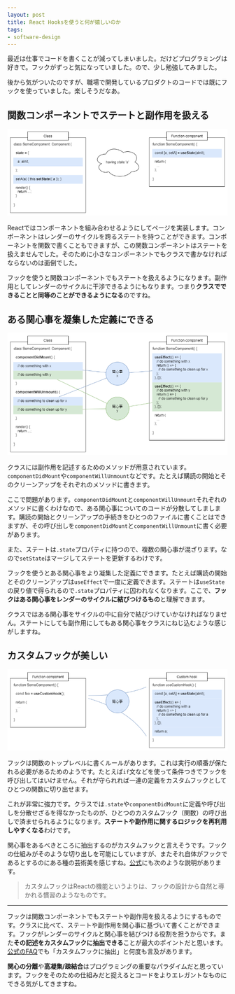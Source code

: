 ```yaml
---
layout: post
title: React Hooksを使うと何が嬉しいのか
tags: 
- software-design
---
```


最近は仕事でコードを書くことが減ってしまいました。だけどプログラミングは好きで。フックがずっと気になっていました。ので、少し勉強してみました。

後から気がついたのですが、職場で開発しているプロダクトのコードでは既にフックを使っていました。楽しそうだなあ。

## 関数コンポーネントでステートと副作用を扱える

![useState](../images/2020-08-13-what-makes-me-happy-with-react-hooks/usestate.png)

Reactではコンポーネントを組み合わせるようにしてページを実装します。コンポーネントはレンダーのサイクルを跨るステートを持つことができます。コンポーネントを関数で書くこともできますが、この関数コンポーネントはステートを扱えませんでした。そのために小さなコンポーネントでもクラスで書かなければならないのは面倒でした。

フックを使うと関数コンポーネントでもステートを扱えるようになります。副作用としてレンダーのサイクルに干渉できるようにもなります。つまり**クラスでできることと同等のことができるようになる**のですね。

## ある関心事を凝集した定義にできる

![useEffect](../images/2020-08-13-what-makes-me-happy-with-react-hooks/useeffect.png)

クラスには副作用を記述するためのメソッドが用意されています。`componentDidMount`や`componentWillUnmount`などです。たとえば購読の開始とそのクリーンアップをそれぞれのメソッドに書きます。

ここで問題があります。`componentDidMount`と`componentWillUnmount`それぞれのメソッドに書くわけなので、ある関心事についてのコードが分散してしまします。購読の開始とクリーンアップの手続きをひとつのファイルに書くことはできますが、その呼び出しを`componentDidMount`と`componentWillUnmount`に書く必要があります。

また、ステートは`.state`プロパティに持つので、複数の関心事が混ざります。なので`setState`はマージしてステートを更新するわけです。

フックを使うとある関心事をより凝集した定義にできます。たとえば購読の開始とそのクリーンアップは`useEffect`で一度に定義できます。ステートは`useState`の戻り値で得られるので`.state`プロパティに囚われなくなります。ここで、**フックはある関心事をレンダーのサイクルに結びつけるもの**と理解できます。

クラスではある関心事をサイクルの中に自分で結びつけていかなければなりません。ステートにしても副作用にしてもある関心事をクラスにねじ込むような感じがしますね。

## カスタムフックが美しい

![Custom hook](../images/2020-08-13-what-makes-me-happy-with-react-hooks/custom-hook.png)

フックは関数のトップレベルに書くルールがあります。これは実行の順番が保たれる必要があるためのようです。たとえば`if`文などを使って条件つきでフックを呼び出してはいけません。それが守られれば一連の定義をカスタムフックとしてひとつの関数に切り出せます。

これが非常に強力です。クラスでは`.state`や`componentDidMount`に定義や呼び出しを分散せざるを得なかったものが、ひとつのカスタムフック（関数）の呼び出しで済ませられるようになります。**ステートや副作用に関するロジックを再利用しやすくなる**わけです。

関心事をあるべきところに抽出するのがカスタムフックと言えそうです。フックの仕組みがそのような切り出しを可能にしていますが、またそれ自体がフックであるとするのにある種の芸術美を感じすね。[公式](https://ja.reactjs.org/docs/hooks-custom.html)にも次のような説明があります。

> カスタムフックはReactの機能というよりは、フックの設計から自然と導かれる慣習のようなものです。

----

フックは関数コンポーネントでもステートや副作用を扱えるようにするものです。クラスに比べて、ステートや副作用を関心事に基づいて書くことができます。フックがレンダーのサイクルと関心事を結びつける役割を担うからです。また**その記述をカスタムフックに抽出できる**ことが最大のポイントだと思います。[公式のFAQ](https://ja.reactjs.org/docs/hooks-faq.html)でも「カスタムフックに抽出」と何度も言及があります。

**関心の分離**や**高凝集/疎結合**はプログラミングの重要なパラダイムだと思っています。フックをそのための仕組みだと捉えるとコードをよりエレガントなものにできる気がしてきますね。